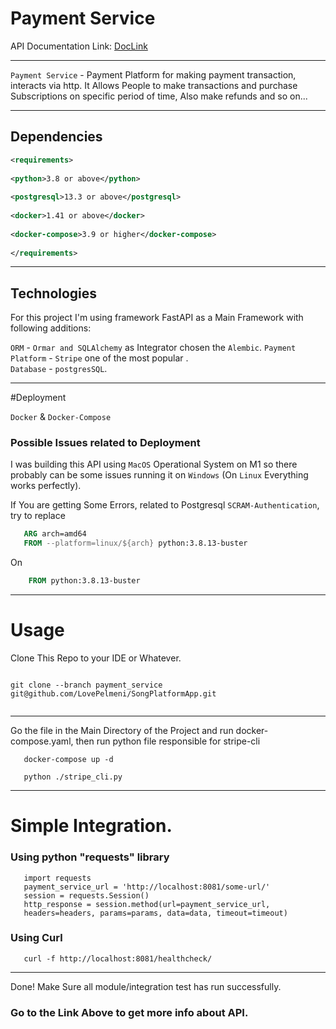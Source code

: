 # Payment Service 

API Documentation Link: [DocLink](http://localhost:8081/docs/)

--- 

`Payment Service` - Payment Platform for making payment transaction, interacts via http.
It Allows People to make transactions and purchase Subscriptions on specific period of time, Also make refunds and so on...

---
## Dependencies 
```xml
<requirements>
    
<python>3.8 or above</python>
    
<postgresql>13.3 or above</postgresql>
    
<docker>1.41 or above</docker>
    
<docker-compose>3.9 or higher</docker-compose>
    
</requirements>

```

---
## Technologies 

For this project I'm using framework FastAPI as a Main Framework with following additions:

`ORM` - `Ormar and SQLAlchemy` as Integrator chosen the `Alembic`.
`Payment Platform` - `Stripe` one of the most popular  .  
`Database` - `postgresSQL`.

---
#Deployment 

`Docker` & `Docker-Compose`

### Possible Issues related to Deployment
I was building this API using `MacOS` Operational System on M1 so there probably can be some issues running it on `Windows` (On `Linux` Everything works perfectly).

If You are getting Some Errors, related to Postgresql `SCRAM-Authentication`, try to replace 
```dockerfile 
   ARG arch=amd64
   FROM --platform=linux/${arch} python:3.8.13-buster
```
On 

```dockerfile 
    FROM python:3.8.13-buster
```
---
# Usage
Clone This Repo to your IDE or Whatever.
```commandline

git clone --branch payment_service git@github.com/LovePelmeni/SongPlatformApp.git
    
```
---

Go the file in the Main Directory of the Project and run docker-compose.yaml,
then run python file responsible for stripe-cli

```commandline 
   docker-compose up -d 
```

```commandline
   python ./stripe_cli.py
```
---
# Simple Integration.
### Using python "requests" library
```doctest
   import requests 
   payment_service_url = 'http://localhost:8081/some-url/'
   session = requests.Session()
   http_response = session.method(url=payment_service_url,
   headers=headers, params=params, data=data, timeout=timeout)
```

### Using Curl 

```commandline
   curl -f http://localhost:8081/healthcheck/
```
---
Done! Make Sure all module/integration test has run successfully. 
### Go to the Link Above to get more info about API.
